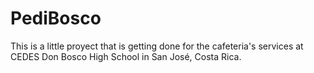# PediBosco

This is a little proyect that is getting done for the cafeteria's services at CEDES Don Bosco High School in San José, Costa Rica.
